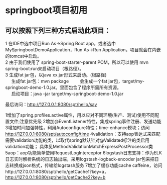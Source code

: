 # springboot项目初用


## 可以按照下列三种方式启动此项目：  
>
1 在IDE中选中项目Run As->Spring Boot app，或者选中MySpringbootDemoApplication，Run As->Run Application，项目就会在内嵌的tomcat中启动。  
2 由于我们使用了 spring-boot-starter-parent POM，所以可以使用 mvn spring-boot:run来启动项目（根路径）。  
3 生成fat jar包，以java xx.jar形式来启动。(根路径)  
&nbsp;&nbsp;&nbsp;&nbsp;&nbsp;生成fat jar包：mvn package
&nbsp;&nbsp;&nbsp;&nbsp;&nbsp;&nbsp;&nbsp;&nbsp;会生成一个fat jar包，target/my-springboot-demo-1.0.jar。里面包含了程序所需所有资源。  
&nbsp;&nbsp;&nbsp;&nbsp;&nbsp;启动项目：java -jar target/my-springboot-demo-1.0.jar  

	
最后访问：http://127.0.0.1:8080/spt/hello/say

1增加了spring.profiles.active属性，用以应对不同环境(生产、测试)使用不同配置文件;注意优先级
2增加@EventListener特性，集成spring事件注册、发送功能
3增加时间加强特性，利用Autoconfigure特性；time-enhance模块；访问 http://127.0.0.1:8080/spt/autoconfig/time
4validation：支持aop表达式来匹配需要validation功能的类，以取代spring默认针对@Validated标注的类启用validation功能；
具体见MethodValidationMatchExpressPostProcessor类
5aop：aop功能简单使用RequestLogInterceptor
6logstash日志支持：作为ELK日志实时解析系统的日志输出端，采用logstash-logback-encoder jar包来把日志转换成json格式，传输给logstash服务
7增加了缓存功能cache caffeine，访问http://127.0.0.1:8080/spt/hello/getCache1?key=a，http://127.0.0.1:8080/spt/hello/getCache2?key=b